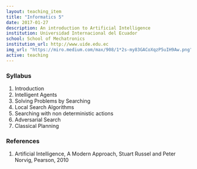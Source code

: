 ```yaml
---
layout: teaching_item
title: "Informatics 5"
date: 2017-01-27
description: An introduction to Artificial Intelligence
institution: Universidad Internacional del Ecuador
school: School of Mechatronics
institution_url: http://www.uide.edu.ec
img_url: "https://miro.medium.com/max/908/1*2s-my83GACoXqzP5uIH9Aw.png"
active: teaching
---
```


### Syllabus
1. Introduction
2. Intelligent Agents
3. Solving Problems by Searching
4. Local Search Algorithms
5. Searching with non deterministic actions
6. Adversarial Search
7. Classical Planning

### References
1. Artificial Intelligence, A Modern Approach, Stuart Russel and Peter Norvig, Pearson, 2010
